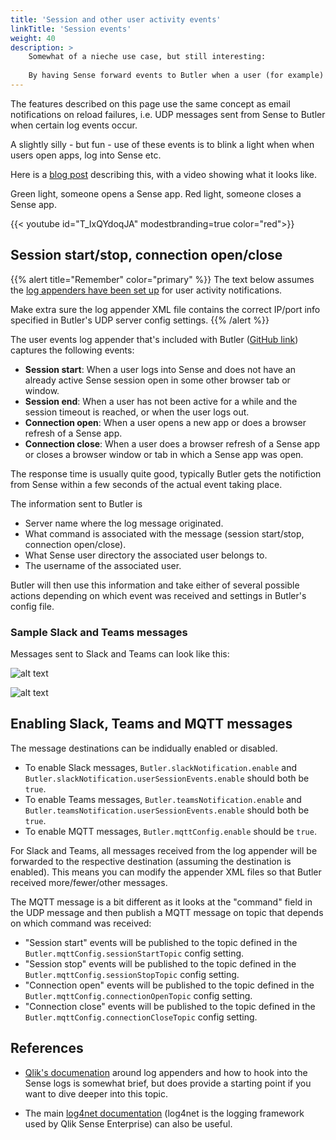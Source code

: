 ```yaml
---
title: 'Session and other user activity events'
linkTitle: 'Session events'
weight: 40
description: >
    Somewhat of a nieche use case, but still interesting:  
    
    By having Sense forward events to Butler when a user (for example) starts a session, Butler can then forward this event to other tools and systems that need to take action when users start or stop using Sense.  
---
```


The features described on this page use the same concept as email notifications on reload failures, i.e. UDP messages sent from Sense to Butler when certain log events occur.

A slightly silly - but fun - use of these events is to blink a light when when users open apps, log into Sense etc.

Here is a [blog post](https://ptarmiganlabs.com/blog/2017/05/01/let-there-be-blinky-light/) describing this, with a video showing what it looks like.

Green light, someone opens a Sense app. Red light, someone closes a Sense app.

{{< youtube id="T_IxQYdoqJA" modestbranding=true color="red">}}

## Session start/stop, connection open/close

{{% alert title="Remember" color="primary" %}}
The text below assumes the [log appenders have been set up](/docs/getting-started/setup/user-events/) for user activity notifications.

Make extra sure the log appender XML file contains the correct IP/port info specified in Butler's UDP server config settings. 
{{% /alert %}}

The user events log appender that's included with Butler ([GitHub link](https://github.com/ptarmiganlabs/butler/blob/master/docs/log4net_user-audit-event/LocalLogConfig.xml)) captures the following events:

- **Session start**: When a user logs into Sense and does not have an already active Sense session open in some other browser tab or window.
- **Session end**: When a user has not been active for a while and the session timeout is reached, or when the user logs out.
- **Connection open**: When a user opens a new app or does a browser refresh of a Sense app.
- **Connection close**: When a user does a browser refresh of a Sense app or closes a browser window or tab in which a Sense app was open.

The response time is usually quite good, typically Butler gets the notifiction from Sense within a few seconds of the actual event taking place.

The information sent to Butler is

- Server name where the log message originated.
- What command is associated with the message (session start/stop, connection open/close).
- What Sense user directory the associated user belongs to.
- The username of the associated user.

Butler will then use this information and take either of several possible actions depending on which event was received and settings in Butler's config file.

### Sample Slack and Teams messages

Messages sent to Slack and Teams can look like this:

![alt text](/img/user-events-slack-1.png "User activity events in Slack")  

![alt text](/img/user-events-teams-1.png "User activity events in Teams")  

## Enabling Slack, Teams and MQTT messages

The message destinations can be indidually enabled or disabled.

- To enable Slack messages, `Butler.slackNotification.enable` and `Butler.slackNotification.userSessionEvents.enable` should both be `true`.
- To enable Teams messages, `Butler.teamsNotification.enable` and `Butler.teamsNotification.userSessionEvents.enable` should both be `true`.
- To enable MQTT messages, `Butler.mqttConfig.enable` should be `true`.

For Slack and Teams, all messages received from the log appender will be forwarded to the respective destination (assuming the destination is enabled). This means you can modify the appender XML files so that Butler received more/fewer/other messages.

The MQTT message is a bit different as it looks at the "command" field in the UDP message and then publish a MQTT message on topic that depends on which command was received:

- "Session start" events will be published to the topic defined in the `Butler.mqttConfig.sessionStartTopic` config setting.
- "Session stop" events will be published to the topic defined in the `Butler.mqttConfig.sessionStopTopic` config setting.
- "Connection open" events will be published to the topic defined in the `Butler.mqttConfig.connectionOpenTopic` config setting.
- "Connection close" events will be published to the topic defined in the `Butler.mqttConfig.connectionCloseTopic` config setting.

## References

- [Qlik's documenation](https://help.qlik.com/en-US/sense-admin/September2020/Subsystems/DeployAdministerQSE/Content/Sense_DeployAdminister/QSEoW/Deploy_QSEoW/Server-Logging-Using-Appenders.htm) around log appenders and how to hook into the Sense logs is somewhat brief, but does provide a starting point if you want to dive deeper into this topic.

- The main [log4net documentation](https://logging.apache.org/log4net/) (log4net is the logging framework used by Qlik Sense Enterprise) can also be useful.
